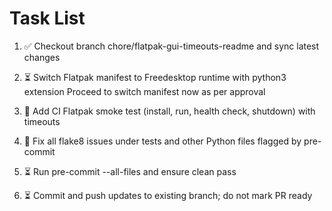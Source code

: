 # Task List

1. ✅ Checkout branch chore/flatpak-gui-timeouts-readme and sync latest changes

2. ⏳ Switch Flatpak manifest to Freedesktop runtime with python3 extension
Proceed to switch manifest now as per approval
3. 🔄 Add CI Flatpak smoke test (install, run, health check, shutdown) with timeouts

4. 🔄 Fix all flake8 issues under tests and other Python files flagged by pre-commit

5. ⏳ Run pre-commit --all-files and ensure clean pass

6. ⏳ Commit and push updates to existing branch; do not mark PR ready

